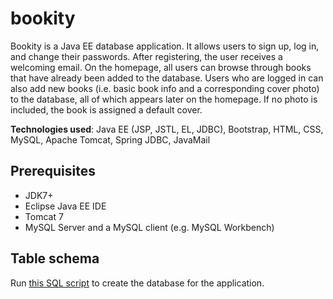 # bookity
Bookity is a Java EE database application. It allows users to sign up, log in, and change their passwords. After registering, the user receives a welcoming email. On the homepage, all users can browse through books that have already been added to the database. Users who are logged in can also add new books (i.e. basic book info and a corresponding cover photo) to the database, all of which appears later on the homepage. If no photo is included, the book is assigned a default cover.

**Technologies used**: Java EE (JSP, JSTL, EL, JDBC), Bootstrap, HTML, CSS, MySQL, Apache Tomcat, Spring JDBC, JavaMail

## Prerequisites
- JDK7+
- Eclipse Java EE IDE
- Tomcat 7
- MySQL Server and a MySQL client (e.g. MySQL Workbench) 

## Table schema
Run [this SQL script](https://github.com/schroedingers-katze/bookity/blob/master/sql.txt) to create the database for the application. 


